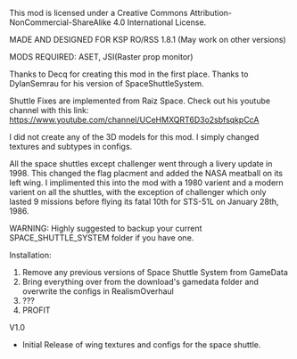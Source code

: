 This mod is licensed under a Creative Commons Attribution-NonCommercial-ShareAlike 4.0 International License.

MADE AND DESIGNED FOR KSP RO/RSS 1.8.1 (May work on other versions)

MODS REQUIRED: ASET, JSI(Raster prop monitor)

Thanks to Decq for creating this mod in the first place.
Thanks to DylanSemrau for his version of SpaceShuttleSystem.

Shuttle Fixes are implemented from Raiz Space. Check out his youtube channel with this link: https://www.youtube.com/channel/UCeHMXQRT6D3o2sbfsqkpCcA

I did not create any of the 3D models for this mod. I simply changed textures and subtypes in configs.

All the space shuttles except challenger went through a livery update in 1998. This changed the flag placment and added the NASA meatball on its left wing. I implimented this into the mod with a 1980 varient and a modern varient on all the shuttles, with the exception of challenger which only lasted 9 missions before flying its fatal 10th for STS-51L on January 28th, 1986.

WARNING: Highly suggested to backup your current SPACE_SHUTTLE_SYSTEM folder if you have one.

Installation: 
1. Remove any previous versions of Space Shuttle System from GameData
2. Bring everything over from the download's gamedata folder and overwrite the configs in RealismOverhaul
3. ???
4. PROFIT


V1.0

- Initial Release of wing textures and configs for the space shuttle.
